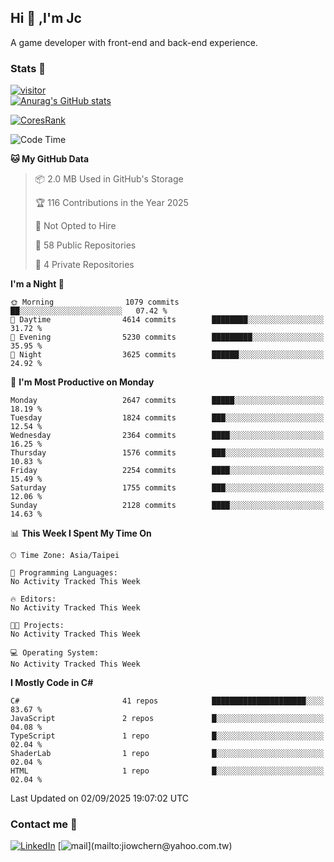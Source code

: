 ## Hi 👋 ,I'm Jc  

A game developer with front-end and back-end experience.  

### Stats  📝
[![visitor](https://visitor-badge.glitch.me/badge?page_id=jiowchern.jiowchern&style=flat-square&color=0088cc)](https://visitor-badge.glitch.me/badge?page_id=jiowchern.jiowchern&style=flat-square&color=0088cc)  
[![Anurag's GitHub stats](https://github-readme-stats.vercel.app/api?username=jiowchern&count_private=true&&show_icons=true)](https://github.com/anuraghazra/github-readme-stats)  
<!-- [![trophy](https://github-profile-trophy.vercel.app/?username=jiowchern)](https://github.com/ryo-ma/github-profile-trophy)   -->
[![CoresRank](https://cr-ss-service.azurewebsites.net/api/ScreenShot?widget=summary&username=jiowchern)](https://cr-ss-service.azurewebsites.net/api/ScreenShot?widget=summary&username=jiowchern)


<!--START_SECTION:waka-->
![Code Time](http://img.shields.io/badge/Code%20Time-1%2C343%20hrs%2035%20mins-blue)

**🐱 My GitHub Data** 

> 📦 2.0 MB Used in GitHub's Storage 
 > 
> 🏆 116 Contributions in the Year 2025
 > 
> 🚫 Not Opted to Hire
 > 
> 📜 58 Public Repositories 
 > 
> 🔑 4 Private Repositories 
 > 
**I'm a Night 🦉** 

```text
🌞 Morning                1079 commits        ██░░░░░░░░░░░░░░░░░░░░░░░   07.42 % 
🌆 Daytime                4614 commits        ████████░░░░░░░░░░░░░░░░░   31.72 % 
🌃 Evening                5230 commits        █████████░░░░░░░░░░░░░░░░   35.95 % 
🌙 Night                  3625 commits        ██████░░░░░░░░░░░░░░░░░░░   24.92 % 
```
📅 **I'm Most Productive on Monday** 

```text
Monday                   2647 commits        █████░░░░░░░░░░░░░░░░░░░░   18.19 % 
Tuesday                  1824 commits        ███░░░░░░░░░░░░░░░░░░░░░░   12.54 % 
Wednesday                2364 commits        ████░░░░░░░░░░░░░░░░░░░░░   16.25 % 
Thursday                 1576 commits        ███░░░░░░░░░░░░░░░░░░░░░░   10.83 % 
Friday                   2254 commits        ████░░░░░░░░░░░░░░░░░░░░░   15.49 % 
Saturday                 1755 commits        ███░░░░░░░░░░░░░░░░░░░░░░   12.06 % 
Sunday                   2128 commits        ████░░░░░░░░░░░░░░░░░░░░░   14.63 % 
```


📊 **This Week I Spent My Time On** 

```text
🕑︎ Time Zone: Asia/Taipei

💬 Programming Languages: 
No Activity Tracked This Week

🔥 Editors: 
No Activity Tracked This Week

🐱‍💻 Projects: 
No Activity Tracked This Week

💻 Operating System: 
No Activity Tracked This Week
```

**I Mostly Code in C#** 

```text
C#                       41 repos            █████████████████████░░░░   83.67 % 
JavaScript               2 repos             █░░░░░░░░░░░░░░░░░░░░░░░░   04.08 % 
TypeScript               1 repo              █░░░░░░░░░░░░░░░░░░░░░░░░   02.04 % 
ShaderLab                1 repo              █░░░░░░░░░░░░░░░░░░░░░░░░   02.04 % 
HTML                     1 repo              █░░░░░░░░░░░░░░░░░░░░░░░░   02.04 % 
```




 Last Updated on 02/09/2025 19:07:02 UTC
<!--END_SECTION:waka-->



### Contact me 💬
[![LinkedIn](https://img.shields.io/badge/-JiowchernChen-0077B5?style==flat-square&logo=LinkedIn&logoColor=white)](https://www.linkedin.com/in/jiowchern-chen-4aaa90b7/) [![mail](https://img.shields.io/badge/-jiowchern%40yahoo.com.tw-blueviolet?style=flat-square&logo=yahoo!)](mailto:jiowchern@yahoo.com.tw)    

<!-- [![Linkedin Badge](https://img.shields.io/badge/-LinkedIn-blue?style=flat-square&logo=Linkedin&logoColor=white&link=https://www.linkedin.com/in/jiowchern-chen-4aaa90b7/)](https://www.linkedin.com/in/jiowchern-chen-4aaa90b7/) -->


<!--
**jiowchern/jiowchern** is a ✨ _special_ ✨ repository because its `README.md` (this file) appears on your GitHub profile.

Here are some ideas to get you started:

- 🔭 I’m currently working on ...
- 🌱 I’m currently learning ...
- 👯 I’m looking to collaborate on ...
- 🤔 I’m looking for help with ...
- 💬 Ask me about ...
- 📫 How to reach me: ...
- 😄 Pronouns: ...
- ⚡ Fun fact: ...
-->

